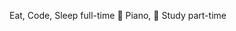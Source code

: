 Eat, Code, Sleep full-time
🎹 Piano, 🎼 Study part-time 


<!---
zzmitzz/zzmitzz is a ✨ special ✨ repository because its `README.md` (this file) appears on your GitHub profile.
You can click the Preview link to take a look at your changes.
--->
